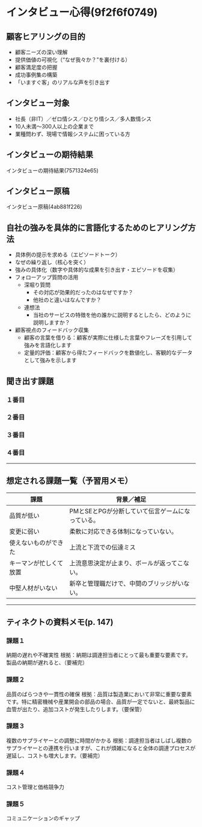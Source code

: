 # インタビュー心得(9f2f6f0749)

## 顧客ヒアリングの目的
- 顧客ニーズの深い理解
- 提供価値の可視化（“なぜ我々か？”を裏付ける）
- 顧客満足度の把握
- 成功事例集の構築
- 「いますぐ客」のリアルな声を引き出す

## インタビュー対象
- 社長（非IT）／ゼロ情シス／ひとり情シス／多人数情シス
- 10人未満～300人以上の企業まで
- 業種問わず、現場で情報システムに困っている方

## インタビューの期待結果
インタビューの期待結果(7571324e65)

## インタビュー原稿
インタビュー原稿(4ab881f226)

## 自社の強みを具体的に言語化するためのヒアリング方法
- 具体例の提示を求める（エピソードトーク）
- なぜの繰り返し（核心を突く）
- 強みの具体化（数字や具体的な成果を引き出す・エピソードを収集）
- フォローアップ質問の活用
  - 深堀り質問
    - その対応が効果的だったのはなぜですか？
    - 他社のと違いはなんですか？
  - 連想法
    - 当社のサービスの特徴を他の誰かに説明するとしたら、どのように説明しますか？
- 顧客視点のフィードバック収集
  - 顧客の言葉を借りる：顧客が実際に仕様した言葉やフレーズを引用して強みを言語化します
  - 定量的評価：顧客から得たフィードバックを数値化し、客観的なデータとして強みを示します


## 聞き出す課題
### １番目
### ２番目
### ３番目
### ４番目


---

## 想定される課題一覧（予習用メモ）
| 課題 | 背景／補足 |
|------|------------|
| 品質が低い | PMとSEとPGが分断していて伝言ゲームになっている。|
| 変更に弱い | 柔軟に対応できる体制になっていない。|
| 使えないものができた | 上流と下流での伝達ミス |
| キーマンが忙しくて放置 | 上流意思決定が止まり、ボールが返ってこない。|
| 中堅人材がいない | 新卒と管理職だけで、中間のブリッジがいない。|


---
## ティネクトの資料メモ(p. 147)
### 課題１
納期の遅れや不確実性
根拠：納期は調達担当者にとって最も重要な要素です。製品の納期が遅れると、（要補完）

### 課題２
品質のばらつきや一貫性の確保
根拠：品質は製造業において非常に重要な要素です。特に精密機械や産業開会の部品の場合、品質が一定でないと、最終製品に血管が出たり、追加コストが発生したりします。（要保管）

### 課題３
複数のサプライヤーとの調整に時間がかかる
根拠：調達担当者はしばし複数のサプライヤーとの連携を行いますが、これが煩雑になると全体の調達プロセスが遅延し、コストも増大します。（要補完）

### 課題４
コスト管理と価格競争力

### 課題５
コミュニケーションのギャップ



